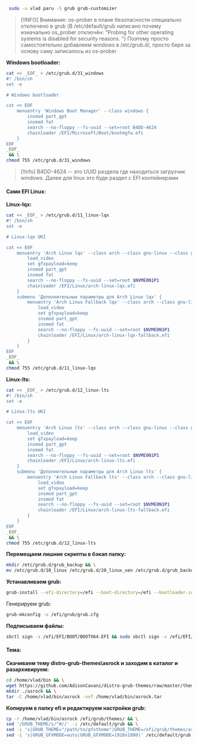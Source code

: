 
```bash
 sudo -u vlad paru -S grub grub-customizer
```
> [!INFO]
Внимание: os-prober в плане безопасности специально отключено в grub (В /etc/default/grub написано почему изначально os_prober отключён: "Probing for other operating systems is disabled for security reasons. ")
Поэтому просто самостоятельно добавляем windows в /etc/grub.d/, просто беря за основу саму записалось из os-prober

**Windows bootloader:**
```bash
cat << _EOF_ > /etc/grub.d/31_windows
#! /bin/sh
set -e

# Windows bootloader

cat << EOF
    menuentry 'Windows Boot Manager' --class windows {
        insmod part_gpt
        insmod fat
        search --no-floppy --fs-uuid --set=root B4DD-4624
        chainloader /EFI/Microsoft/Boot/bootmgfw.efi
    }
EOF
_EOF_
 && \
chmod 755 /etc/grub.d/31_windows
```
>[!Info]
>B4DD-4624 -- это UUID раздела где находиться загрузчик windows.
>Далее для linux это буде раздел с EFI контейнерами

#### Сами EFI Linux:
**Linux-lqx:**
```bash
cat << _EOF_ > /etc/grub.d/11_linux-lqx
#! /bin/sh
set -e

# Linux-lqx UKI

cat << EOF
    menuentry 'Arch Linux lqx' --class arch --class gnu-linux --class gnu {
        load_video
        set gfxpayload=keep
        insmod part_gpt
        insmod fat
        search --no-floppy --fs-uuid --set=root $NVME0N1P1
        chainloader /EFI/Linux/arch-linux-lqx.efi
    }
    submenu 'Дополнительные параметры для Arch Linux lqx' {
        menuentry 'Arch Linux Fallback lqx' --class arch --class gnu-linux --class gnu {
            load_video
            set gfxpayload=keep
            insmod part_gpt
            insmod fat
            search --no-floppy --fs-uuid --set=root $NVME0N1P1
            chainloader /EFI/Linux/arch-linux-lqx-fallback.efi
        }
    }
EOF
_EOF_
 && \
chmod 755 /etc/grub.d/11_linux-lqx
```
**Linux-lts:**
```bash
cat << _EOF_ > /etc/grub.d/12_linux-lts
#! /bin/sh
set -e

# Linux-lts UKI

cat << EOF
    menuentry 'Arch Linux lts' --class arch --class gnu-linux --class gnu {
        load_video
        set gfxpayload=keep
        insmod part_gpt
        insmod fat
        search --no-floppy --fs-uuid --set=root $NVME0N1P1
        chainloader /EFI/Linux/arch-linux-lts.efi
    }
    submenu 'Дополнительные параметры для Arch Linux lts' {
        menuentry 'Arch Linux Fallback lts' --class arch --class gnu-linux --class gnu {
            load_video
            set gfxpayload=keep
            insmod part_gpt
            insmod fat
            search --no-floppy --fs-uuid --set=root $NVME0N1P1
            chainloader /EFI/Linux/arch-linux-lts-fallback.efi
        }
    }
EOF
_EOF_
 && \
chmod 755 /etc/grub.d/12_linux-lts
```
**Перемещаем лишние скрипты в бэкап папку:**
```bash
mkdir /etc/grub.d/grub_backup && \
mv /etc/grub.d/10_linux /etc/grub.d/20_linux_xen /etc/grub.d/grub_backup
```
**Устанавливаем grub:**
```bash
grub-install --efi-directory=/efi --boot-directory=/efi --bootloader-id=GRUB --modules="tpm" --disable-shim-lock --debug
```
 Генерируем grub:
 ```bash
grub-mkconfig -o /efi/grub/grub.cfg 
```
**Подписываем файлы:**
```bash
sbctl sign -s /efi/EFI/BOOT/BOOTX64.EFI && sudo sbctl sign -s /efi/EFI/GRUB/grubx64.efi 
```
#### Тема:
**Скачиваем тему distro-grub-themes\\asrock и заходим в каталог и разархивируем:**
```bash
cd /home/vlad/bin && \
wget https://github.com/AdisonCavani/distro-grub-themes/raw/master/themes/asrock.tar && \
mkdir ./asrock && \
tar -C /home/vlad/bin/asrock -xvf /home/vlad/bin/asrock.tar
```
**Копируем в папку efi и редактируем настройки grub:**
```bash
cp -r /home/vlad/bin/asrock /efi/grub/themes/ && \
sed '/GRUB_THEME/s/^#//' -i /etc/default/grub && \
sed -i 's|GRUB_THEME="/path/to/gfxtheme"|GRUB_THEME=/efi/grub/themes/asrock/theme.txt|' /etc/default/grub && \
sed -i 's|GRUB_GFXMODE=auto|GRUB_GFXMODE=1920x1080|' /etc/default/grub
```

